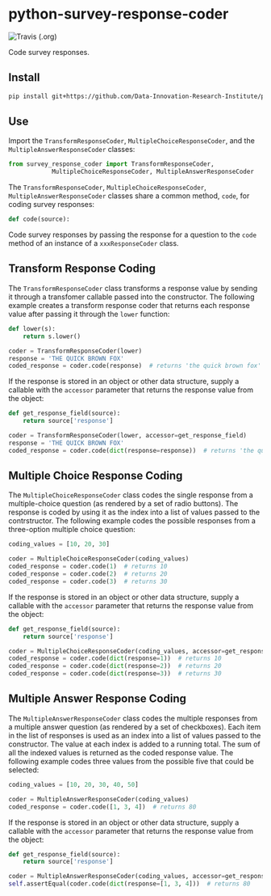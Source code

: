 # python-survey-response-coder

![Travis (.org)](https://img.shields.io/travis/Data-Innovation-Research-Institute/python-survey-response-coder.svg)

Code survey responses.

## Install

```bash
pip install git+https://github.com/Data-Innovation-Research-Institute/python-survey-response-coder.git
```

## Use

Import the ```TransformResponseCoder```, ```MultipleChoiceResponseCoder```, and the ```MultipleAnswerResponseCoder``` classes:

```python
from survey_response_coder import TransformResponseCoder,
            MultipleChoiceResponseCoder, MultipleAnswerResponseCoder
```

The ```TransformResponseCoder```, ```MultipleChoiceResponseCoder```, ```MultipleAnswerResponseCoder``` classes share a common method, ```code```, for coding survey responses:

```python
def code(source):
```

Code survey responses by passing the response for a question to the ```code``` method of an instance of a ```xxxResponseCoder``` class.

## Transform Response Coding

The ```TransformResponseCoder``` class transforms a response value by sending it through a transfomer callable passed into the constructor. The following example creates a transform response coder that returns each response value after passing it through the ```lower``` function:

```python
def lower(s):
    return s.lower()

coder = TransformResponseCoder(lower)
response = 'THE QUICK BROWN FOX'
coded_response = coder.code(response)  # returns 'the quick brown fox'
```

If the response is stored in an object or other data structure, supply a callable with the ```accessor``` parameter that returns the response value from the object:

```python
def get_response_field(source):
    return source['response']

coder = TransformResponseCoder(lower, accessor=get_response_field)
response = 'THE QUICK BROWN FOX'
coded_response = coder.code(dict(response=response))  # returns 'the quick brown fox'
```

## Multiple Choice Response Coding

The ```MultipleChoiceResponseCoder``` class codes the single response from a multiple-choice question (as rendered by a set of radio buttons). The response is coded by using it as the index into a list of values passed to the contrstructor. The following example codes the possible responses from a three-option multiple choice question:

```python
coding_values = [10, 20, 30]

coder = MultipleChoiceResponseCoder(coding_values)
coded_response = coder.code(1)  # returns 10
coded_response = coder.code(2)  # returns 20
coded_response = coder.code(3)  # returns 30
```

If the response is stored in an object or other data structure, supply a callable with the ```accessor``` parameter that returns the response value from the object:

```python
def get_response_field(source):
    return source['response']

coder = MultipleChoiceResponseCoder(coding_values, accessor=get_response_field)
coded_response = coder.code(dict(response=1))  # returns 10
coded_response = coder.code(dict(response=2))  # returns 20
coded_response = coder.code(dict(response=3))  # returns 30
```

## Multiple Answer Response Coding

The ```MultipleAnswerResponseCoder``` class codes the multiple responses from a multiple answer question (as rendered by a set of checkboxes). Each item in the list of responses is used as an index into a list of values passed to the constructor. The value at each index is added to a running total. The sum of all the indexed values is returned as the coded response value. The following example codes three values from the possible five that could be selected:

```python
coding_values = [10, 20, 30, 40, 50]

coder = MultipleAnswerResponseCoder(coding_values)
coded_response = coder.code([1, 3, 4])  # returns 80
```

If the response is stored in an object or other data structure, supply a callable with the ```accessor``` parameter that returns the response value from the object:

```python
def get_response_field(source):
    return source['response']

coder = MultipleAnswerResponseCoder(coding_values, accessor=get_response_field)
self.assertEqual(coder.code(dict(response=[1, 3, 4]))  # returns 80
```
